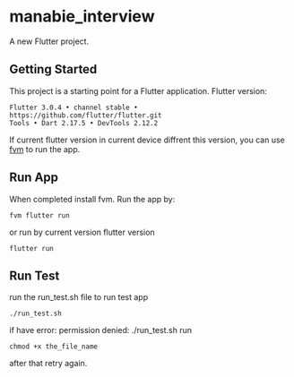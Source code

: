 # manabie_interview
A new Flutter project.

## Getting Started

This project is a starting point for a Flutter application.
Flutter version:

```
Flutter 3.0.4 • channel stable • https://github.com/flutter/flutter.git
Tools • Dart 2.17.5 • DevTools 2.12.2
```

If current flutter version in current device diffrent this version, you can use [fvm](https://fvm.app/) to run the app.

## Run App

When completed install fvm. Run the app by:

```Shell
fvm flutter run
```

or run by current version flutter version

```Shell
flutter run
```

## Run Test

run the run_test.sh file to run test app

```Shell
./run_test.sh
```

if have error: permission denied: ./run_test.sh
run 

```shell
chmod +x the_file_name
```

after that retry again.
